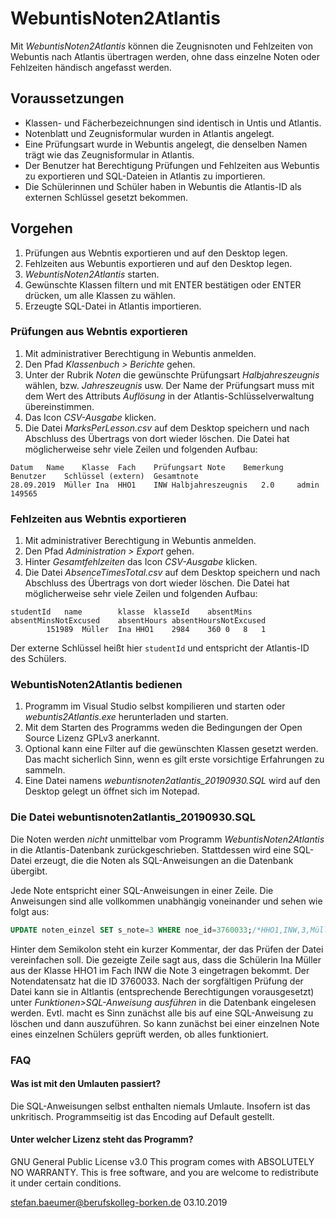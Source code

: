 # WebuntisNoten2Atlantis

Mit *WebuntisNoten2Atlantis* können die Zeugnisnoten und Fehlzeiten von Webuntis nach Atlantis übertragen werden, ohne dass einzelne Noten oder Fehlzeiten händisch angefasst werden.

## Voraussetzungen

* Klassen- und Fächerbezeichnungen sind identisch in Untis und Atlantis.
* Notenblatt und Zeugnisformular wurden in Atlantis angelegt.
* Eine Prüfungsart wurde in Webuntis angelegt, die denselben Namen trägt wie das Zeugnisformular in Atlantis.
* Der Benutzer hat Berechtigung Prüfungen und Fehlzeiten aus Webuntis zu exportieren und SQL-Dateien in Atlantis zu importieren.
* Die Schülerinnen und Schüler haben in Webuntis die Atlantis-ID als externen Schlüssel gesetzt bekommen.

## Vorgehen

1. Prüfungen aus Webntis exportieren und auf den Desktop legen.
2. Fehlzeiten aus Webuntis exportieren und auf den Desktop legen.
2. *WebuntisNoten2Atlantis* starten.
3. Gewünschte Klassen filtern und mit ENTER bestätigen oder ENTER drücken, um alle Klassen zu wählen.
4. Erzeugte SQL-Datei in Atlantis importieren.

### Prüfungen aus Webntis exportieren

1. Mit administrativer Berechtigung in Webuntis anmelden.
2. Den Pfad *Klassenbuch > Berichte* gehen.
3. Unter der Rubrik *Noten* die gewünschte Prüfungsart *Halbjahreszeugnis* wählen, bzw. *Jahreszeugnis* usw. Der Name der Prüfungsart muss mit dem Wert des Attributs *Auflösung* in der Atlantis-Schlüsselverwaltung übereinstimmen.
4. Das Icon *CSV-Ausgabe* klicken.
5. Die Datei *MarksPerLesson.csv* auf dem Desktop speichern und nach Abschluss des Übertrags von dort wieder löschen. Die Datei hat möglicherweise sehr viele Zeilen und folgenden Aufbau:

```
Datum	Name	Klasse	Fach	Prüfungsart	Note	Bemerkung	Benutzer	Schlüssel (extern)	Gesamtnote
28.09.2019	Müller Ina	HHO1	INW	Halbjahreszeugnis	2.0		admin	149565	
```

### Fehlzeiten aus Webntis exportieren

1. Mit administrativer Berechtigung in Webuntis anmelden.
2. Den Pfad *Administration > Export* gehen.
3. Hinter *Gesamtfehlzeiten* das Icon *CSV-Ausgabe* klicken.
5. Die Datei *AbsenceTimesTotal.csv* auf dem Desktop speichern und nach Abschluss des Übertrags von dort wieder löschen. Die Datei hat möglicherweise sehr viele Zeilen und folgenden Aufbau:

```
studentId	name		klasse	klasseId	absentMins	absentMinsNotExcused	absentHours	absentHoursNotExcused
		151989	Müller	Ina	HHO1	2984	360	0	8	1
```


Der externe Schlüssel heißt hier ```studentId``` und entspricht der Atlantis-ID des Schülers.

### WebuntisNoten2Atlantis bedienen

1. Programm im Visual Studio selbst kompilieren und starten oder *webuntis2Atlantis.exe* herunterladen und starten.
2. Mit dem Starten des Programms weden die Bedingungen der Open Source Lizenz GPLv3 anerkannt.
3. Optional kann eine Filter auf die gewünschten Klassen gesetzt werden. Das macht sicherlich Sinn, wenn es gilt erste vorsichtige Erfahrungen zu sammeln.
4. Eine Datei namens *webuntisnoten2atlantis_20190930.SQL* wird auf den Desktop gelegt un öffnet sich im Notepad. 


### Die Datei webuntisnoten2atlantis_20190930.SQL
Die Noten werden _nicht_ unmittelbar vom Programm *WebuntisNoten2Atlantis* in die Atlantis-Datenbank zurückgeschrieben. Stattdessen wird eine SQL-Datei erzeugt, die die Noten als SQL-Anweisungen an die Datenbank übergibt.

Jede Note entspricht einer SQL-Anweisungen in einer Zeile. Die Anweisungen sind alle vollkommen unabhängig voneinander und sehen wie folgt aus:
```SQL
UPDATE noten_einzel SET s_note=3 WHERE noe_id=3760033;/*HHO1,INW,3,Müller I*/
```  
Hinter dem Semikolon steht ein kurzer Kommentar, der das Prüfen der Datei vereinfachen soll. 
Die gezeigte Zeile sagt aus, dass die Schülerin Ina Müller aus der Klasse HHO1 im Fach INW die Note 3 eingetragen bekommt. Der Notendatensatz hat die ID 3760033.
Nach der sorgfältigen Prüfung der Datei kann sie in Altlantis (entsprechende Berechtigungen vorausgesetzt) unter *Funktionen>SQL-Anweisung ausführen* in die Datenbank eingelesen werden. 
Evtl. macht es Sinn zunächst alle bis auf eine SQL-Anweisung zu löschen und dann auszuführen. 
So kann zunächst bei einer einzelnen Note eines einzelnen Schülers geprüft werden, ob alles funktioniert.

### FAQ

#### Was ist mit den Umlauten passiert?
Die SQL-Anweisungen selbst enthalten niemals Umlaute. Insofern ist das unkritisch. Programmseitig ist das Encoding auf Default gestellt.

#### Unter welcher Lizenz steht das Programm?
GNU General Public License v3.0
This program comes with ABSOLUTELY NO WARRANTY.
This is free software, and you are welcome to redistribute it under certain conditions.

stefan.baeumer@berufskolleg-borken.de 03.10.2019